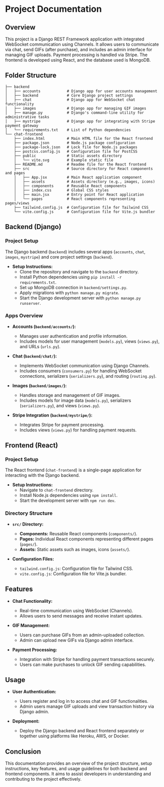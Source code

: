 # Project Documentation

## Overview

This project is a Django REST Framework application with integrated WebSocket communication using Channels. It allows users to communicate via chat, send GIFs (after purchase), and includes an admin interface for managing GIF uploads. Payment processing is handled via Stripe. The frontend is developed using React, and the database used is MongoDB.

## Folder Structure

```
├── backend
│   ├── accounts            # Django app for user accounts management
│   ├── backend             # Core Django project settings
│   ├── chat                # Django app for WebSocket chat functionality
│   ├── images              # Django app for managing GIF images
│   ├── manage.py           # Django's command-line utility for administrative tasks
│   ├── mystripe            # Django app for integrating with Stripe payment gateway
│   └── requirements.txt    # List of Python dependencies
└── chat-frontend
    ├── index.html          # Main HTML file for the React frontend
    ├── package.json        # Node.js package configuration
    ├── package-lock.json   # Lock file for Node.js packages
    ├── postcss.config.js   # Configuration file for PostCSS
    ├── public              # Static assets directory
    │   └── vite.svg        # Example static file
    ├── README.md           # Readme file for the React frontend
    ├── src                 # Source directory for React components and pages
    │   ├── App.jsx         # Main React application component
    │   ├── assets          # Assets directory (e.g., images, icons)
    │   ├── components      # Reusable React components
    │   ├── index.css       # Global CSS styles
    │   ├── main.jsx        # Entry point for React application
    │   └── pages           # React components representing pages/views
    ├── tailwind.config.js  # Configuration file for Tailwind CSS
    └── vite.config.js      # Configuration file for Vite.js bundler
```

## Backend (Django)

### Project Setup

The Django backend (`backend`) includes several apps (`accounts`, `chat`, `images`, `mystripe`) and core project settings (`backend`).

- **Setup Instructions:**
  - Clone the repository and navigate to the `backend` directory.
  - Install Python dependencies using `pip install -r requirements.txt`.
  - Set up MongoDB connection in `backend/settings.py`.
  - Apply migrations with `python manage.py migrate`.
  - Start the Django development server with `python manage.py runserver`.

### Apps Overview

- **Accounts (`backend/accounts/`):**
  - Manages user authentication and profile information.
  - Includes models for user management (`models.py`), views (`views.py`), and URLs (`urls.py`).

- **Chat (`backend/chat/`):**
  - Implements WebSocket communication using Django Channels.
  - Includes consumers (`consumers.py`) for handling WebSocket connections, serializers (`serializers.py`), and routing (`routing.py`).

- **Images (`backend/images/`):**
  - Handles storage and management of GIF images.
  - Includes models for image data (`models.py`), serializers (`serializers.py`), and views (`views.py`).

- **Stripe Integration (`backend/mystripe/`):**
  - Integrates Stripe for payment processing.
  - Includes views (`views.py`) for handling payment requests.

## Frontend (React)

### Project Setup

The React frontend (`chat-frontend`) is a single-page application for interacting with the Django backend.

- **Setup Instructions:**
  - Navigate to `chat-frontend` directory.
  - Install Node.js dependencies using `npm install`.
  - Start the development server with `npm run dev`.

### Directory Structure

- **`src/` Directory:**
  - **Components:** Reusable React components (`components/`).
  - **Pages:** Individual React components representing different pages (`pages/`).
  - **Assets:** Static assets such as images, icons (`assets/`).

- **Configuration Files:**
  - `tailwind.config.js`: Configuration file for Tailwind CSS.
  - `vite.config.js`: Configuration file for Vite.js bundler.

## Features

- **Chat Functionality:**
  - Real-time communication using WebSocket (Channels).
  - Allows users to send messages and receive instant updates.

- **GIF Management:**
  - Users can purchase GIFs from an admin-uploaded collection.
  - Admin can upload new GIFs via Django admin interface.

- **Payment Processing:**
  - Integration with Stripe for handling payment transactions securely.
  - Users can make purchases to unlock GIF sending capabilities.

## Usage

- **User Authentication:**
  - Users register and log in to access chat and GIF functionalities.
  - Admin users manage GIF uploads and view transaction history via Django admin.

- **Deployment:**
  - Deploy the Django backend and React frontend separately or together using platforms like Heroku, AWS, or Docker.

## Conclusion

This documentation provides an overview of the project structure, setup instructions, key features, and usage guidelines for both backend and frontend components. It aims to assist developers in understanding and contributing to the project effectively.

